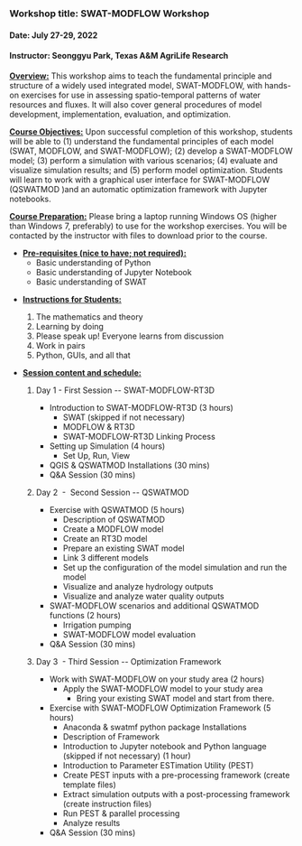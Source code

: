 ### **Workshop title:** SWAT-MODFLOW Workshop
#### **Date:** July 27-29, 2022
#### **Instructor:** Seonggyu Park, Texas A&M AgriLife Research
<u>**Overview:**</u>
This workshop aims to teach the fundamental principle and structure of a widely used integrated model, SWAT-MODFLOW, with hands-on exercises for use in assessing spatio-temporal patterns of water resources and fluxes. It will also cover general procedures of model development, implementation, evaluation, and optimization.

<u>**Course Objectives:**</u>
Upon successful completion of this workshop, students will be able to (1) understand the fundamental principles of each model (SWAT, MODFLOW, and SWAT-MODFLOW); (2) develop a SWAT-MODFLOW model; (3) perform a simulation with various scenarios; (4) evaluate and visualize simulation results; and (5) perform model optimization. Students will learn to work with a graphical user interface for SWAT-MODFLOW (QSWATMOD )and an automatic optimization framework with Jupyter notebooks.

<u>**Course Preparation:**</u>
Please bring a laptop running Windows OS (higher than Windows 7, preferably) to use for the workshop exercises. You will be contacted by the instructor with files to download prior to the course.

* <u>**Pre-requisites (nice to have; not required):**</u>
	* Basic understanding of Python
	- Basic understanding of Jupyter Notebook
	- Basic understanding of SWAT

- <u>**Instructions for Students:**</u>
	1. The mathematics and theory
	2. Learning by doing
	3. Please speak up! Everyone learns from discussion
	4. Work in pairs
	5. Python, GUIs, and all that

- <u>**Session content and schedule:**</u>
	1. Day 1 - First Session -- SWAT-MODFLOW-RT3D
		- Introduction to SWAT-MODFLOW-RT3D (3 hours)
			- SWAT (skipped if not necessary)
			- MODFLOW & RT3D
			- SWAT-MODFLOW-RT3D Linking Process
		- Setting up Simulation (4 hours)
			- Set Up, Run, View
		- QGIS & QSWATMOD Installations (30 mins)
		- Q&A Session (30 mins)

	2. Day 2  -  Second Session -- QSWATMOD
		- Exercise with QSWATMOD (5 hours)
			- Description of QSWATMOD
			- Create a MODFLOW model
			- Create an RT3D model
			- Prepare an existing SWAT model
			- Link 3 different models
			- Set up the configuration of the model simulation and run the model
			- Visualize and analyze hydrology outputs
			- Visualize and analyze water quality outputs
		- SWAT-MODFLOW scenarios and additional QSWATMOD functions (2 hours)
			- Irrigation pumping
			- SWAT-MODFLOW model evaluation
		- Q&A Session (30 mins)

	3. Day 3  - Third Session -- Optimization Framework
		- Work with SWAT-MODFLOW on your study area (2 hours)
			- Apply the SWAT-MODFLOW model to your study area
				- Bring your existing SWAT model and start from there.
		- Exercise with SWAT-MODFLOW Optimization Framework (5 hours)
			- Anaconda & swatmf python package Installations
			- Description of Framework
			- Introduction to Jupyter notebook and Python language (skipped if not necessary) (1 hour)
			- Introduction to Parameter ESTimation Utility (PEST)
			- Create PEST inputs with a pre-processing framework (create template files)
			- Extract simulation outputs with a post-processing framework (create instruction files)
			- Run PEST & parallel processing
			- Analyze results
		- Q&A Session (30 mins)